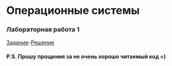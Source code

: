 # Операционные системы

### Лабораторная работа 1
[Задание](https://docs.google.com/document/d/16tm81Myzdr27izaz868YtuAKi9R75oVHFoZpp4J3LzI/edit)-[Решение](https://github.com/dd-gif/OS/tree/master/Lab1)


#### P.S. Прошу прощения за не очень хорошо читаемый код =) 
